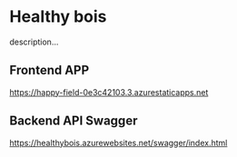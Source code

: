 # Healthy bois
description...


## Frontend APP
https://happy-field-0e3c42103.3.azurestaticapps.net

## Backend API Swagger
https://healthybois.azurewebsites.net/swagger/index.html